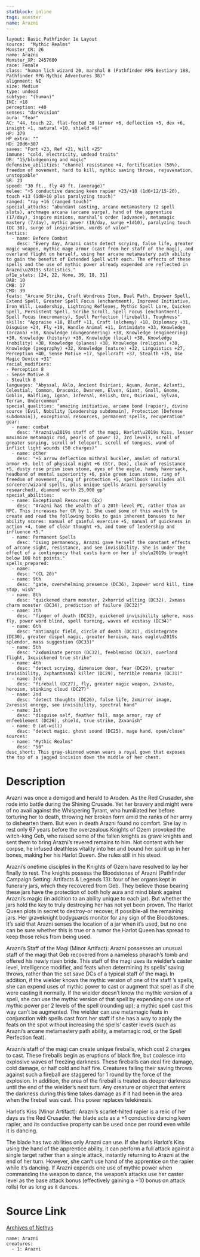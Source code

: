 ```yaml
---
statblock: inline
tags: monster
name: Arazni
---
```

```statblock
layout: Basic Pathfinder 1e Layout
source:  "Mythic Realms"
Monster_CR: 26
name: Arazni
Monster_XP: 2457600
race: Female
class: "human lich wizard 20, marshal 8 (Pathfinder RPG Bestiary 188, Pathfinder RPG Mythic Adventures 38)"
alignment: NE
size: Medium
type: undead
subtype: "(human)"
INI: +18
perception: +40
senses: "darkvision"
aura: "fear"
AC: "44, touch 22, flat-footed 38 (armor +6, deflection +5, dex +6, insight +1, natural +10, shield +6)"
HP: 379
HP_extra: ""
HD: 20d6+307
saves: "Fort +23, Ref +21, Will +25"
immune: "cold, electricity, undead traits"
DR: "15/bludgeoning and magic"
defensive_abilities: "channel resistance +4, fortification (50%), freedom of movement, hard to kill, mythic saving throws, rejuvenation, unstoppable"
SR: 23
speed: "30 ft., fly 40 ft. (average)"
melee: "+5 conductive dancing keen rapier +23/+18 (1d6+12/15-20), touch +13 (1d8+10 plus paralyzing touch)"
ranged: "ray +16 (ranged touch)"
special_attacks: "abundant casting, arcane metamastery (2 spell slots), archmage arcana (arcane surge), hand of the apprentice (17/day), inspire minions, marshal’s order (advance), metamagic mastery (7/day), mythic power (18/day, surge +1d10), paralyzing touch (DC 30), surge of inspiration, words of valor"
tactics:
  - name: Before Combat
    desc: "Every day, Arazni casts detect scrying, false life, greater magic weapon, mythic mage armor (cast from her staff of the magi), and overland flight on herself, using her arcane metamastery path ability to gain the benefit of Extended Spell with each. The effects of these spells and the use of mythic power already expended are reflected in Arazni\u2019s statistics."
pf1e_stats: [24, 22, None, 39, 18, 31]
BAB: 10
CMB: 17
CMD: 39
feats: "Arcane Strike, Craft Wondrous Item, Dual Path, Empower Spell, Extend Spell, Greater Spell Focus (enchantment), Improved Initiative, Iron Will, Leadership, Lightning Reflexes, Mythic Spell Lore, Quicken Spell, Persistent Spell, Scribe Scroll, Spell Focus (enchantment), Spell Focus (necromancy), Spell Perfection (fireball), Toughness"
skills: "Appraise +18, Bluff +11, Craft (alchemy) +18, Diplomacy +31, Disguise +24, Fly +19, Handle Animal +11, Intimidate +33, Knowledge (arcana) +38, Knowledge (dungeoneering) +38, Knowledge (engineering) +38, Knowledge (history) +38, Knowledge (local) +38, Knowledge (nobility) +38, Knowledge (planes) +38, Knowledge (religion) +38, Knowledge (geography) +32, Knowledge (nature) +32, Linguistics +27, Perception +40, Sense Motive +17, Spellcraft +37, Stealth +35, Use Magic Device +31"
racial_modifiers:
- Perception 8
- Sense Motive 8
- Stealth 8
languages: "Abyssal, Aklo, Ancient Osiriani, Aquan, Auran, Azlanti, Celestial, Common, Draconic, Dwarven, Elven, Giant, Gnoll, Gnome, Goblin, Halfling, Ignan, Infernal, Kelish, Orc, Osiriani, Sylvan, Terran, Undercommon"
special_qualities: "amazing initiative, arcane bond (rapier), divine source (Evil, Nobility [Leadership subdomain], Protection [Defense subdomain]), exceptional resources, permanent spells, recuperation"
gear:
  - name: combat
    desc: "Arazni\u2019s staff of the magi, Harlot\u2019s Kiss, lesser maximize metamagic rod, pearls of power (2, 3rd level), scroll of greater scrying, scroll of teleport, scroll of tongues, wand of inflict light wounds (50 charges)"
  - name: other
    desc: "+5 arrow deflection mithral buckler, amulet of natural armor +5, belt of physical might +6 (Str, Dex), cloak of resistance +5, dusty rose prism ioun stone, eyes of the eagle, handy haversack, headband of mental superiority +6, pale green ioun stone, ring of freedom of movement, ring of protection +5, spellbook (includes all sorcerer/wizard spells, plus unique spells Arazni personally researched), diamond worth 25,000 gp"
special_abilities:
  - name: Exceptional Resources (Ex)
    desc: "Arazni has the wealth of a 20th-level PC, rather than an NPC. This increases her CR by 1. She used some of this wealth to create and read the following books to gain inherent bonuses to her ability scores: manual of gainful exercise +5, manual of quickness in action +4, tome of clear thought +5, and tome of leadership and influence +5."
  - name: Permanent Spells
    desc: "Using permanency, Arazni gave herself the constant effects of arcane sight, resistance, and see invisibility. She is under the effect of a contingency that casts harm on her if she\u2019s brought below 100 hit points."
spells_prepared:
  - name:
    desc: "(CL 20)"
  - name: 9th
    desc: "gate, overwhelming presence (DC36), 2xpower word kill, time stop, wish"
  - name: 8th
    desc: "quickened charm monster, 2xhorrid wilting (DC32), 2xmass charm monster (DC34), prediction of failure (DC32)"
  - name: 7th
    desc: "finger of death (DC32), quickened invisibility sphere, mass fly, power word blind, spell turning, waves of ecstasy (DC34)"
  - name: 6th
    desc: "antimagic field, circle of death (DC31), disintegrate (DC30), greater dispel magic, greater heroism, mass eagle\u2019s splendor, mass suggestion (DC33)"
  - name: 5th
    desc: "2xdominate person (DC32), feeblemind (DC32), overland flight, 3xquickened true strike"
  - name: 4th
    desc: "detect scrying, dimension door, fear (DC29), greater invisibility, 2xphantasmal killer (DC29), terrible remorse (DC31)"
  - name: 3rd
    desc: "fireball (DC27), fly, greater magic weapon, 2xhaste, heroism, stinking cloud (DC27)"
  - name: 2nd
    desc: "detect thoughts (DC26), false life, 2xmirror image, 2xresist energy, see invisibility, spectral hand"
  - name: 1st
    desc: "disguise self, feather fall, mage armor, ray of enfeeblement (DC26), shield, true strike, 2xvanish"
  - name: 0 (at-will)
    desc: "detect magic, ghost sound (DC25), mage hand, open/close"
sources:
  - name: "Mythic Realms"
    desc: "50"
desc_short: This gray-skinned woman wears a royal gown that exposes the top of a jagged incision down the middle of her chest.
```
# Description
Arazni was once a demigod and herald to Aroden. As the Red Crusader, she rode into battle during the Shining Crusade. Yet her bravery and might were of no avail against the Whispering Tyrant, who humiliated her before torturing her to death, throwing her broken form amid the ranks of her army to dishearten them. But even in death Arazni found no comfort. She lay in rest only 67 years before the overzealous Knights of Ozem provoked the witch-king Geb, who raised some of the fallen knights as grave knights and sent them to bring Arazni’s revered remains to him. Not content with her corpse, he infused deathless vitality into her and bound her spirit up in her bones, making her his Harlot Queen. She rules still in his stead.

Arazni’s onetime disciples in the Knights of Ozem have resolved to lay her finally to rest. The knights possess the Bloodstones of Arazni (Pathfinder Campaign Setting: Artifacts & Legends 13): four of her organs kept in funerary jars, which they recovered from Geb. They believe those bearing these jars have the protection of both holy aura and mind blank against Arazni’s magic (in addition to an ability unique to each jar). But whether the jars hold the key to truly destroying her has not yet been proven. The Harlot Queen plots in secret to destroy-or recover, if possible-all the remaining jars. Her graveknight bodyguards monitor for any sign of the Bloodstones. It’s said that Arazni senses the location of a jar when it’s used, but no one can be sure whether this is true or a rumor the Harlot Queen has spread to keep those relics from being used.

Arazni’s Staff of the Magi (Minor Artifact): Arazni possesses an unusual staff of the magi that Geb recovered from a nameless pharaoh’s tomb and offered his newly risen bride. This staff of the magi uses its wielder’s caster level, Intelligence modifier, and feats when determining its spells’ saving throws, rather than the set save DCs of a typical staff of the magi. In addition, if the wielder knows the mythic version of one of the staff ’s spells, she can expend uses of mythic power to cast or augment that spell as if she were casting it normally. If the wielder doesn’t know the mythic version of a spell, she can use the mythic version of that spell by expending one use of mythic power per 2 levels of the spell (rounding up); a mythic spell cast this way can’t be augmented. The wielder can use metamagic feats in conjunction with spells cast from her staff if she has a way to apply the feats on the spot without increasing the spells’ caster levels (such as Arazni’s arcane metamastery path ability, a metamagic rod, or the Spell Perfection feat).

Arazni’s staff of the magi can create unique fireballs, which cost 2 charges to cast. These fireballs begin as eruptions of black fire, but coalesce into explosive waves of freezing darkness. These fireballs can deal fire damage, cold damage, or half cold and half fire. Creatures failing their saving throws against such a fireball are staggered for 1 round by the force of the explosion. In addition, the area of the fireball is treated as deeper darkness until the end of the wielder’s next turn. Any creature or object that enters the darkness during this time takes damage as if it had been in the area when the fireball was cast. This power replaces telekinesis.

Harlot’s Kiss (Minor Artifact): Arazni’s scarlet-hilted rapier is a relic of her days as the Red Crusader. Her blade acts as a +1 conductive dancing keen rapier, and its conductive property can be used once per round even while it is dancing.

The blade has two abilities only Arazni can use. If she hurls Harlot’s Kiss using the hand of the apprentice ability, it can perform a full attack against a single target rather than a single attack, instantly returning to Arazni at the end of her turn. However, she can’t use hand of the apprentice on the rapier while it’s dancing. If Arazni expends one use of mythic power when commanding the weapon to dance, the weapon’s attacks use her caster level as the base attack bonus (effectively gaining a +10 bonus on attack rolls) for as long as it dances.
# Source Link
[Archives of Nethys](https://aonprd.com/MythicMonsterDisplay.aspx?ItemName=Arazni)
```encounter-table
name: Arazni
creatures:
  - 1: Arazni
```

